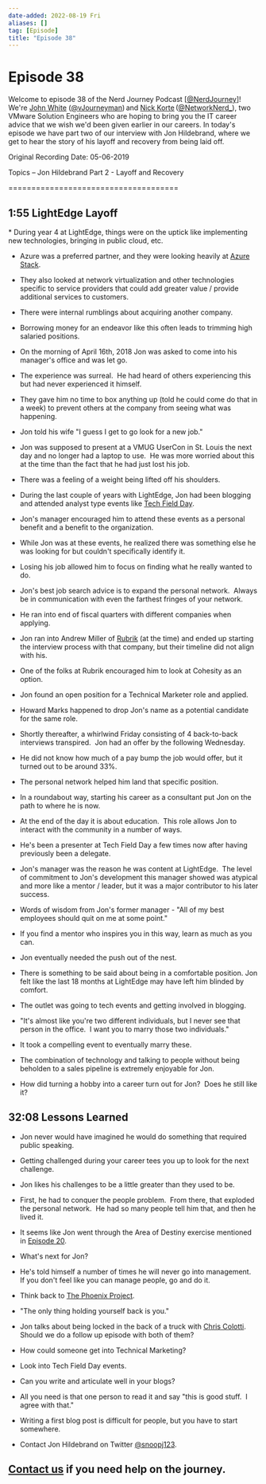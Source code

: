 ```yaml
---
date-added: 2022-08-19 Fri
aliases: []
tag: [Episode]
title: "Episode 38"
---
```


# Episode 38

Welcome to episode 38 of the Nerd Journey Podcast [[@NerdJourney](https://twitter.com/NerdJourney/)]! We're [John White](https://www.linkedin.com/in/vJourneyman/) ([@vJourneyman](https://twitter.com/vJourneyman)) and [Nick Korte](https://www.linkedin.com/in/nickkortenetworknerd/) ([@NetworkNerd_](https://twitter.com/NetworkNerd_/)), two VMware Solution Engineers who are hoping to bring you the IT career advice that we wish we'd been given earlier in our careers. In today's episode we have part two of our interview with Jon Hildebrand, where we get to hear the story of his layoff and recovery from being laid off.   

Original Recording Date: 05-06-2019 

Topics – Jon Hildebrand Part 2 - Layoff and Recovery 

===================================== 

## 1:55 LightEdge Layoff 

* During year 4 at LightEdge, things were on the uptick like implementing new technologies, bringing in public cloud, etc. 

* Azure was a preferred partner, and they were looking heavily at [Azure Stack](https://azure.microsoft.com/en-us/overview/azure-stack/).   

* They also looked at network virtualization and other technologies specific to service providers that could add greater value / provide additional services to customers. 

* There were internal rumblings about acquiring another company. 

* Borrowing money for an endeavor like this often leads to trimming high salaried positions. 

* On the morning of April 16th, 2018 Jon was asked to come into his manager's office and was let go. 

* The experience was surreal.  He had heard of others experiencing this but had never experienced it himself. 

* They gave him no time to box anything up (told he could come do that in a week) to prevent others at the company from seeing what was happening. 

* Jon told his wife "I guess I get to go look for a new job." 

* Jon was supposed to present at a VMUG UserCon in St. Louis the next day and no longer had a laptop to use.  He was more worried about this at the time than the fact that he had just lost his job. 

* There was a feeling of a weight being lifted off his shoulders. 

* During the last couple of years with LightEdge, Jon had been blogging and attended analyst type events like [Tech Field Day](https://techfieldday.com/). 

* Jon's manager encouraged him to attend these events as a personal benefit and a benefit to the organization. 

* While Jon was at these events, he realized there was something else he was looking for but couldn't specifically identify it. 

* Losing his job allowed him to focus on finding what he really wanted to do. 

* Jon's best job search advice is to expand the personal network.  Always be in communication with even the farthest fringes of your network. 

* He ran into end of fiscal quarters with different companies when applying. 

* Jon ran into Andrew Miller of [Rubrik]([https://www.rubrik.com/](https://www.rubrik.com/)) (at the time) and ended up starting the interview process with that company, but their timeline did not align with his. 

* One of the folks at Rubrik encouraged him to look at Cohesity as an option. 

* Jon found an open position for a Technical Marketer role and applied. 

* Howard Marks happened to drop Jon's name as a potential candidate for the same role. 

* Shortly thereafter, a whirlwind Friday consisting of 4 back-to-back interviews transpired.  Jon had an offer by the following Wednesday. 

* He did not know how much of a pay bump the job would offer, but it turned out to be around 33%. 

* The personal network helped him land that specific position. 

* In a roundabout way, starting his career as a consultant put Jon on the path to where he is now. 

* At the end of the day it is about education.  This role allows Jon to interact with the community in a number of ways. 

* He's been a presenter at Tech Field Day a few times now after having previously been a delegate. 

* Jon's manager was the reason he was content at LightEdge.  The level of commitment to Jon's development this manager showed was atypical and more like a mentor / leader, but it was a major contributor to his later success. 

* Words of wisdom from Jon's former manager - "All of my best employees should quit on me at some point." 

* If you find a mentor who inspires you in this way, learn as much as you can. 

* Jon eventually needed the push out of the nest. 

* There is something to be said about being in a comfortable position. Jon felt like the last 18 months at LightEdge may have left him blinded by comfort.   

* The outlet was going to tech events and getting involved in blogging. 

* "It's almost like you're two different individuals, but I never see that person in the office.  I want you to marry those two individuals."    

* It took a compelling event to eventually marry these. 

* The combination of technology and talking to people without being beholden to a sales pipeline is extremely enjoyable for Jon. 

* How did turning a hobby into a career turn out for Jon?  Does he still like it? 

## 32:08 Lessons Learned 

* Jon never would have imagined he would do something that required public speaking. 

* Getting challenged during your career tees you up to look for the next challenge. 

* Jon likes his challenges to be a little greater than they used to be. 

* First, he had to conquer the people problem.  From there, that exploded the personal network.  He had so many people tell him that, and then he lived it.  

* It seems like Jon went through the Area of Destiny exercise mentioned in [Episode 20](http://nerd-journey.com/episode-020-reasons-to-quit-area-of-destiny-and-finding-your-area-of-destiny/). 

* What's next for Jon? 

* He's told himself a number of times he will never go into management.  If you don't feel like you can manage people, go and do it. 

* Think back to [The Phoenix Project](https://www.amazon.com/Phoenix-Project-DevOps-Helping-Business/dp/0988262592). 

* "The only thing holding yourself back is you." 

* Jon talks about being locked in the back of a truck with [Chris Colotti]([https://twitter.com/ccolotti](https://twitter.com/ccolotti)).  Should we do a follow up episode with both of them? 

* How could someone get into Technical Marketing? 

* Look into Tech Field Day events. 

* Can you write and articulate well in your blogs? 

* All you need is that one person to read it and say "this is good stuff.  I agree with that." 

* Writing a first blog post is difficult for people, but you have to start somewhere. 

* Contact Jon Hildebrand on Twitter [@snoopj123](https://twitter.com/snoopj123). 

## [Contact us](https://twitter.com/NerdJourney) if you need help on the journey.